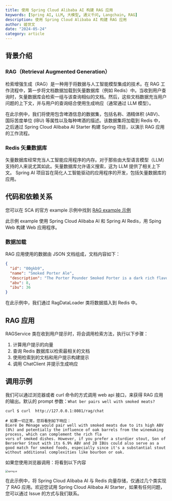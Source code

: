 ```yaml
---
title: 使用 Spring Cloud Alibaba AI 构建 RAG 应用
keywords: [Spring AI, LLM, 大模型, 通义千问, Langchain, RAG]
description: 使用 Spring Cloud Alibaba AI 构建 RAG 应用
author: 姬世文
date: "2024-05-24"
category: article
---
```


## 背景介绍

### RAG（Retrieval Augmented Generation）

检索增强生成（RAG）是一种用于将数据与人工智能模型集成的技术。在 RAG 工作流程中，第一步将文档数据加载到矢量数据库（例如 Redis）中。当收到用户查询时，矢量数据库会检索一组与该查询相似的文档。然后，这些文档数据充当用户问题的上下文，并与用户的查询结合使用生成响应（通常通过 LLM 模型）。

在此示例中，我们将使用包含啤酒信息的数据集，包括名称、酒精体积 (ABV)、国际苦度单位 (IBU) 等属性以及每种啤酒的描述。该数据集将加载到 Redis 中，之后通过 Spring Cloud Alibaba AI Starter 构建 Spring 项目，以演示 RAG 应用的工作流程。

### Redis 矢量数据库

矢量数据库经常充当人工智能应用程序的内存。对于那些由大型语言模型（LLM）支持的人来说尤其如此。矢量数据库允许语义搜索，这为 LLM 提供了相关上下文。 Spring AI 项目旨在简化人工智能驱动的应用程序的开发，包括矢量数据库的应用。

## 代码和依赖关系

您可以在 SCA 的官方 example 示例中找到 [RAG example 示例](https://github.com/alibaba/spring-cloud-alibaba/tree/2023.x/spring-cloud-alibaba-examples/ai-example/spring-cloud-ai-rag-example)

此示例 example 使用 Spring Cloud Alibaba AI 和 Spring AI Redis，用 Sping Web 构建 Web 应用程序。

### 数据加载

RAG 应用使用的数据由 JSON 文档组成，文档内容如下：

```json
{
  "id": "00gkb9",
  "name": "Smoked Porter Ale",
  "description": "The Porter Pounder Smoked Porter is a dark rich flavored ale that is made with 5 malts that include smoked and chocolate roasted malts. It has coffee and mocha notes that create a long finish that ends clean with the use of just a bit of dry hopping",
  "abv": 8,
  "ibu": 36
}
```

在此示例中，我们通过 RagDataLoader 类将数据插入到 Redis 中。

## RAG 应用

RAGService 类在收到用户提示时，将会调用检索方法，执行以下步骤：

1. 计算用户提示的向量
2. 查询 Redis 数据库以检索最相关的文档
3. 使用检索到的文档和用户提示构建提示
4. 调用 ChatClient 并提示生成响应

## 调用示例

我们可以通过浏览器或者 curl 命令的方式调用 web api 接口，来获得 RAG 应用的输出。默认的 prompt 参数：`What ber pairs well with smoked meats?`

```shell
curl $ curl  http://127.0.0.1:8081/rag/chat

# 如果一切正常，您将看到如下响应：
Bieré De Ménage would pair well with smoked meats due to its high ABV (8%) and potentially the influence of oak barrels from the winemaking process, which can complement the rich fla
vors of smoked dishes. However, if you prefer a sturdier stout, Son of Berserker Stout with its 6.9% ABV and 20 IBUs could also serve as a good match for smoked foods, especially since it's a substantial stout without additional complexities like bourbon or oak.
```

如果您使用浏览器调用：将看到以下内容

<img src="/img/blog/spring-ai-rag/rag.png" alt="spring ai" style="zoom:50%;" />

在此示例中，将 Spring Cloud Alibaba AI 与 Redis 向量存储，仅通过几个类实现了 RAG 应用。欢迎您试用 Spring Cloud Alibaba AI Starter，如果有任何问题，您可以通过 Issue 的方式与我们联系。
